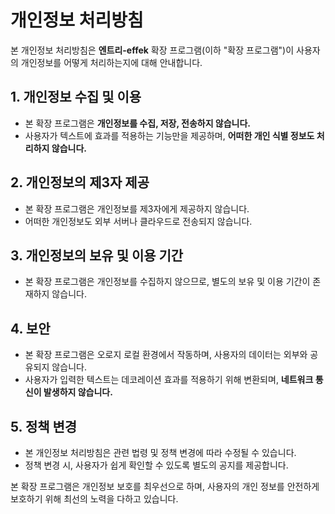 # 개인정보 처리방침

본 개인정보 처리방침은 **엔트리-effek** 확장 프로그램(이하 "확장 프로그램")이 사용자의 개인정보를 어떻게 처리하는지에 대해 안내합니다.

## 1. 개인정보 수집 및 이용

- 본 확장 프로그램은 **개인정보를 수집, 저장, 전송하지 않습니다.**
- 사용자가 텍스트에 효과를 적용하는 기능만을 제공하며, **어떠한 개인 식별 정보도 처리하지 않습니다.**

## 2. 개인정보의 제3자 제공

- 본 확장 프로그램은 개인정보를 제3자에게 제공하지 않습니다.
- 어떠한 개인정보도 외부 서버나 클라우드로 전송되지 않습니다.

## 3. 개인정보의 보유 및 이용 기간

- 본 확장 프로그램은 개인정보를 수집하지 않으므로, 별도의 보유 및 이용 기간이 존재하지 않습니다.

## 4. 보안

- 본 확장 프로그램은 오로지 로컬 환경에서 작동하며, 사용자의 데이터는 외부와 공유되지 않습니다.
- 사용자가 입력한 텍스트는 데코레이션 효과를 적용하기 위해 변환되며, **네트워크 통신이 발생하지 않습니다.**

## 5. 정책 변경

- 본 개인정보 처리방침은 관련 법령 및 정책 변경에 따라 수정될 수 있습니다.
- 정책 변경 시, 사용자가 쉽게 확인할 수 있도록 별도의 공지를 제공합니다.

본 확장 프로그램은 개인정보 보호를 최우선으로 하며, 사용자의 개인 정보를 안전하게 보호하기 위해 최선의 노력을 다하고 있습니다.
